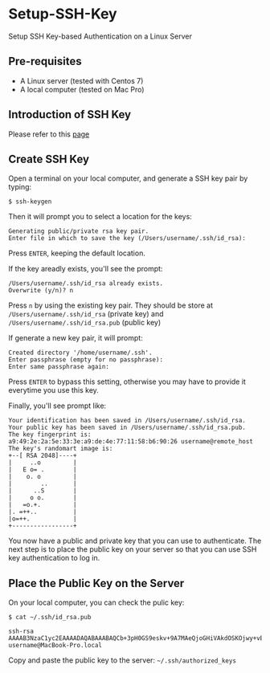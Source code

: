 # Setup-SSH-Key
Setup SSH Key-based Authentication on a Linux Server

## Pre-requisites
* A Linux server (tested with Centos 7)
* A local computer (tested on Mac Pro)

## Introduction of SSH Key
Please refer to this [page](https://www.digitalocean.com/community/tutorials/how-to-configure-ssh-key-based-authentication-on-a-linux-server)

## Create SSH Key
Open a terminal on your local computer, and generate a SSH key pair by typing:
```
$ ssh-keygen
```
Then it will prompt you to select a location for the keys:
```
Generating public/private rsa key pair.
Enter file in which to save the key (/Users/username/.ssh/id_rsa):
```
Press `ENTER`, keeping the default location.

If the key areadly exists, you'll see the prompt:
```
/Users/username/.ssh/id_rsa already exists.
Overwrite (y/n)? n
```
Press `n` by using the existing key pair. They should be store at 
`/Users/username/.ssh/id_rsa` (private key) and `/Users/username/.ssh/id_rsa.pub` (public key)

If generate a new key pair, it will prompt:
```
Created directory '/home/username/.ssh'.
Enter passphrase (empty for no passphrase):
Enter same passphrase again: 
```
Press `ENTER` to bypass this setting, otherwise you may have to provide it everytime you use this key.

Finally, you'll see prompt like:
```
Your identification has been saved in /Users/username/.ssh/id_rsa.
Your public key has been saved in /Users/username/.ssh/id_rsa.pub.
The key fingerprint is:
a9:49:2e:2a:5e:33:3e:a9:de:4e:77:11:58:b6:90:26 username@remote_host
The key's randomart image is:
+--[ RSA 2048]----+
|     ..o         |
|   E o= .        |
|    o. o         |
|        ..       |
|      ..S        |
|     o o.        |
|   =o.+.         |
|. =++..          |
|o=++.            |
+-----------------+
```

You now have a public and private key that you can use to authenticate. The next step is to place the public key on your server so that you can use SSH key authentication to log in.

## Place the Public Key on the Server
On your local computer, you can check the pulic key:
```
$ cat ~/.ssh/id_rsa.pub
```
```
ssh-rsa AAAAB3NzaC1yc2EAAAADAQABAAABAQCb+3pH0GS9eskv+9A7MAeQjoGHiVAkdOSKOjwy+vEE6Q0qUkiYFi2o4dJUH08xcxR5hPUkz3LRYf+c1zm+YGmFjilkEjyOyZ1EpeK26D5d7GKOj8/hq2QU2fPGX6ZMJ9JlsHp7Thn8bNjTj0HJjtH+W4abuxA7cYN2SizEHFLv3xQjig/B/n2p7EukSsL03ISnJfWVNM7T6oWg6CTenBUo3r/2RLFZF+xaiHZacVZcE1O/dqTXqj3L3+vMCEyHA0ScoIlQ6pYqgzcC5IGHcAbD9K6Dl04nVq/dnnUwKoFY4aUWmsJq7efq245gAuHa02Qycwopdf+dcqhjDly6vQc1 username@MacBook-Pro.local
```
Copy and paste the public key to the server: `~/.ssh/authorized_keys`
